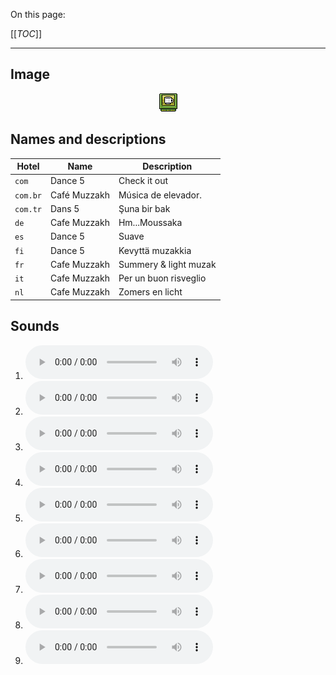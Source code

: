On this page:

[[_TOC_]]

---

## Image

<div align="center">

![sound_set_13](../uploads/imgs/13.gif)

</div>

## Names and descriptions

| Hotel | Name | Description |
|-|-|-|
| `com` | Dance 5 | Check it out |
| `com.br` | Café Muzzakh | Música de elevador. |
| `com.tr` | Dans 5 | Şuna bir bak |
| `de` | Cafe Muzzakh | Hm...Moussaka |
| `es` | Dance 5 | Suave |
| `fi` | Dance 5 | Kevyttä muzakkia |
| `fr` | Cafe Muzzakh | Summery & light muzak |
| `it` | Cafe Muzzakh | Per un buon risveglio |
| `nl` | Cafe Muzzakh | Zomers en licht |

## Sounds

1. ![Sample 109](../uploads/sounds/sound_machine_sample_109.mp3)
1. ![Sample 110](../uploads/sounds/sound_machine_sample_110.mp3)
1. ![Sample 111](../uploads/sounds/sound_machine_sample_111.mp3)
1. ![Sample 112](../uploads/sounds/sound_machine_sample_112.mp3)
1. ![Sample 113](../uploads/sounds/sound_machine_sample_113.mp3)
1. ![Sample 114](../uploads/sounds/sound_machine_sample_114.mp3)
1. ![Sample 115](../uploads/sounds/sound_machine_sample_115.mp3)
1. ![Sample 116](../uploads/sounds/sound_machine_sample_116.mp3)
1. ![Sample 117](../uploads/sounds/sound_machine_sample_117.mp3)